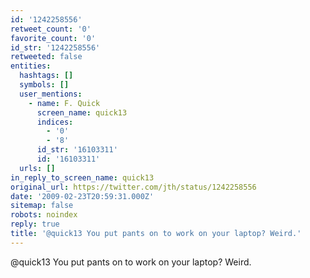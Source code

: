 ```yaml
---
id: '1242258556'
retweet_count: '0'
favorite_count: '0'
id_str: '1242258556'
retweeted: false
entities:
  hashtags: []
  symbols: []
  user_mentions:
    - name: F. Quick
      screen_name: quick13
      indices:
        - '0'
        - '8'
      id_str: '16103311'
      id: '16103311'
  urls: []
in_reply_to_screen_name: quick13
original_url: https://twitter.com/jth/status/1242258556
date: '2009-02-23T20:59:31.000Z'
sitemap: false
robots: noindex
reply: true
title: '@quick13 You put pants on to work on your laptop? Weird.'
---
```


@quick13 You put pants on to work on your laptop? Weird.